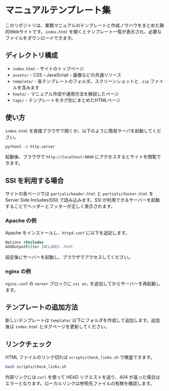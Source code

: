 # マニュアルテンプレート集

このリポジトリは、業務マニュアルのテンプレートと作成ノウハウをまとめた静的Webサイトです。`index.html` を開くとテンプレート一覧が表示され、必要なファイルをダウンロードできます。

## ディレクトリ構成
- `index.html` - サイトのトップページ
- `assets/` - CSS・JavaScript・画像などの共通リソース
- `template/` - 各テンプレートのフォルダ。スクリーンショットと `.zip` ファイルを含みます
- `howto/` - マニュアル作成や運用方法を解説したページ
- `tags/` - テンプレートをタグ別にまとめたHTMLページ

## 使い方
`index.html` を直接ブラウザで開くか、以下のように簡易サーバを起動してください。

```bash
python3 -m http.server
```

起動後、ブラウザで `http://localhost:8000` にアクセスするとサイトを閲覧できます。

## SSI を利用する場合
サイトの各ページでは `partials/header.html` と `partials/footer.html` を Server Side Includes(SSI) で読み込みます。SSI が利用できるサーバーを起動することでヘッダーとフッターが正しく表示されます。

### Apache の例
Apache をインストールし、`httpd.conf` に以下を追記します。

```apache
Options +Includes
AddOutputFilter INCLUDES .html
```

設定後にサーバーを起動し、ブラウザでアクセスしてください。

### nginx の例
`nginx.conf` の `server` ブロックに `ssi on;` を追加してからサーバーを再起動します。

## テンプレートの追加方法
新しいテンプレートは `template/` 以下にフォルダを作成して追加します。追加後は `index.html` とタグページを更新してください。

## リンクチェック
HTML ファイルのリンク切れは `scripts/check_links.sh` で検査できます。

```bash
bash scripts/check_links.sh
```

外部リンクには `curl` を使って HEAD リクエストを送り、404 が返った場合はエラーとなります。ローカルリンクは参照先ファイルの有無を確認します。
